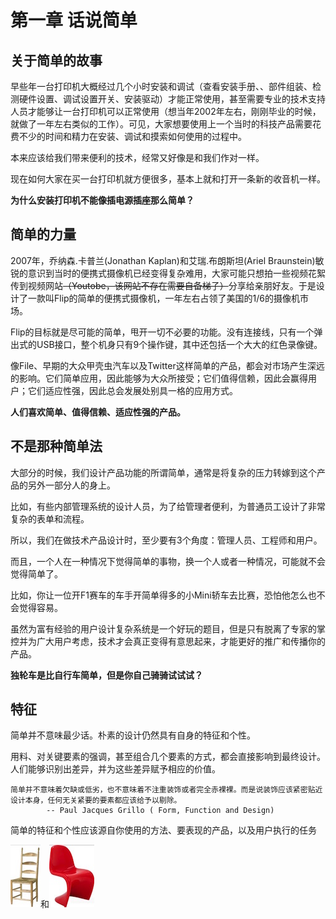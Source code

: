 # 第一章 话说简单

## 关于简单的故事

早些年一台打印机大概经过几个小时安装和调试（查看安装手册、、部件组装、检测硬件设置、调试设置开关、安装驱动）才能正常使用，甚至需要专业的技术支持人员才能够让一台打印机可以正常使用（想当年2002年左右，刚刚毕业的时候，就做了一年左右类似的工作）。可见，大家想要使用上一个当时的科技产品需要花费不少的时间和精力在安装、调试和摸索如何使用的过程中。

本来应该给我们带来便利的技术，经常又好像是和我们作对一样。


现在如何大家在买一台打印机就方便很多，基本上就和打开一条新的收音机一样。

**为什么安装打印机不能像插电源插座那么简单？**


## 简单的力量

2007年，乔纳森.卡普兰(Jonathan Kaplan)和艾瑞.布朗斯坦(Ariel Braunstein)敏锐的意识到当时的便携式摄像机已经变得复杂难用，大家可能只想拍一些视频花絮传到视频网站~~（Youtobe，该网站不存在需要自备梯子）~~分享给亲朋好友。于是设计了一款叫Flip的简单的便携式摄像机，一年左右占领了美国的1/6的摄像机市场。

Flip的目标就是尽可能的简单，甩开一切不必要的功能。没有连接线，只有一个弹出式的USB接口，整个机身只有9个操作键，其中还包括一个大大的红色录像键。

像File、早期的大众甲壳虫汽车以及Twitter这样简单的产品，都会对市场产生深远的影响。它们简单应用，因此能够为大众所接受；它们值得信赖，因此会赢得用户；它们适应性强，因此总会发展处别具一格的应用方式。

**人们喜欢简单、值得信赖、适应性强的产品。**

## 不是那种简单法

大部分的时候，我们设计产品功能的所谓简单，通常是将复杂的压力转嫁到这个产品的另外一部分人的身上。

比如，有些内部管理系统的设计人员，为了给管理者便利，为普通员工设计了非常复杂的表单和流程。

所以，我们在做技术产品设计时，至少要有3个角度：管理人员、工程师和用户。

而且，一个人在一种情况下觉得简单的事物，换一个人或者一种情况，可能就不会觉得简单了。

比如，你让一位开F1赛车的车手开简单得多的小Mini轿车去比赛，恐怕他怎么也不会觉得容易。

虽然为富有经验的用户设计复杂系统是一个好玩的题目，但是只有脱离了专家的掌控并为广大用户考虑，技术才会真正变得有意思起来，才能更好的推广和传播你的产品。

**独轮车是比自行车简单，但是你自己骑骑试试试？**

## 特征

简单并不意味最少话。朴素的设计仍然具有自身的特征和个性。

用料、对关键要素的强调，甚至组合几个要素的方式，都会直接影响到最终设计。人们能够识别出差异，并为这些差异赋予相应的价值。


    简单并不意味着欠缺或低劣，也不意味着不注重装饰或者完全赤裸裸。而是说装饰应该紧密贴近设计本身，任何无关紧要的要素都应该给予以剔除。
            -- Paul Jacques Grillo ( Form, Function and Design)

简单的特征和个性应该源自你使用的方法、要表现的产品，以及用户执行的任务

![Shaker Chair](../images/shaker-chair.jpeg)和![Panton Chair](../images/panton-chair.jpeg)